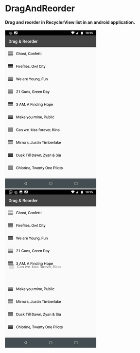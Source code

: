 # DragAndReorder
#### Drag and reorder in RecyclerView list in an android application.

<img src=https://github.com/AbhinavSharma24/DragAndReorder/blob/master/Screenshots/Screenshot_20200615-182524.png height=520px width=300px>
<img src=https://github.com/AbhinavSharma24/DragAndReorder/blob/master/Screenshots/Screenshot_20200615-182551.png height=520px width=300px>
